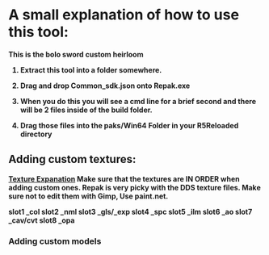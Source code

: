 # A small explanation of how to use this tool:
<b>
This is the bolo sword custom heirloom <b>
 
1. Extract this tool into a folder somewhere. <b>

2. Drag and drop Common_sdk.json onto Repak.exe <b>
  
3. When you do this you will see a cmd line for a brief second and there will be 2 files inside of the build folder. <b>
  
4. Drag those files into the paks/Win64 Folder in your R5Reloaded directory <b>
  
## Adding custom textures:

[Texture Expanation](https://github.com/MCLOLSMAN/common_sdk.rpak/blob/main/Texture%2C%20material%20info.txt)
Make sure that the textures are IN ORDER when adding custom ones. <b>
  Repak is very picky with the DDS texture files. Make sure not to edit them with Gimp, Use paint.net.
  
  <b>

slot1 _col
slot2 _nml 
slot3 _gls/_exp
slot4 _spc
slot5 _ilm
slot6 _ao
slot7 _cav/cvt
slot8 _opa

### Adding custom models
